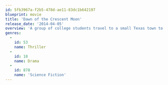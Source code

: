 ```yaml
---
id: 5fb3967a-f2b5-478d-ae11-83dc1b642197
blueprint: movie
title: 'Dawn of the Crescent Moon'
release_date: '2014-04-05'
overview: 'A group of college students travel to a small Texas town to research the Legend of Blood Lake, an obscure folktale forged by events surrounding the horrible massacre of a Comanche village.'
genres:
  -
    id: 53
    name: Thriller
  -
    id: 18
    name: Drama
  -
    id: 878
    name: 'Science Fiction'
---
```

